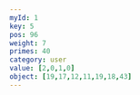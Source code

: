 ```yaml
---
myId: 1
key: 5
pos: 96
weight: 7
primes: 40
category: user
value: [2,0,1,0]
object: [19,17,12,11,19,18,43]
---
```

